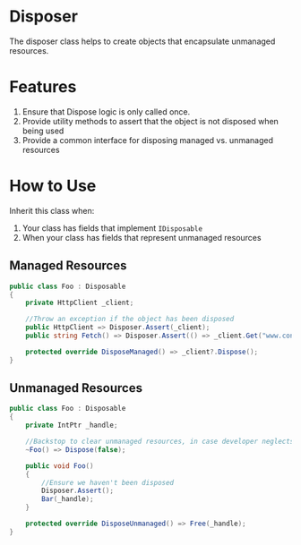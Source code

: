 ﻿# Disposer

The disposer class helps to create objects that encapsulate unmanaged resources.

# Features
1. Ensure that Dispose logic is only called once.
2. Provide utility methods to assert that the object is not disposed when being used
3. Provide a common interface for disposing managed vs. unmanaged resources

# How to Use 

Inherit this class when:

1. Your class has fields that implement `IDisposable`
2. When your class has fields that represent unmanaged resources

## Managed Resources

```csharp
public class Foo : Disposable
{
    private HttpClient _client;

    //Throw an exception if the object has been disposed
    public HttpClient => Disposer.Assert(_client);
    public string Fetch() => Disposer.Assert(() => _client.Get("www.contoso.com"));

    protected override DisposeManaged() => _client?.Dispose();
}
```


## Unmanaged Resources

```csharp
public class Foo : Disposable
{
    private IntPtr _handle;

    //Backstop to clear unmanaged resources, in case developer neglects to call Dispose
    ~Foo() => Dispose(false);

    public void Foo()
    {
        //Ensure we haven't been disposed
        Disposer.Assert();
        Bar(_handle);
    }

    protected override DisposeUnmanaged() => Free(_handle);
}
```
